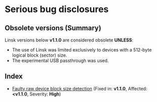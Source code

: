 # Serious bug disclosures

## Obsolete versions (Summary)

Linsk versions below **v1.1.0** are considered obsolete **UNLESS**:
* The use of Linsk was limited exclusively to devices with a 512-byte logical block (sector) size.
* The experimental USB passthrough was used.

## Index

* [Faulty raw device block size detection](faulty-block-size-detection.md) (Fixed in: **v1.1.0**, Affected: **<v1.1.0**, Severity: **High**)